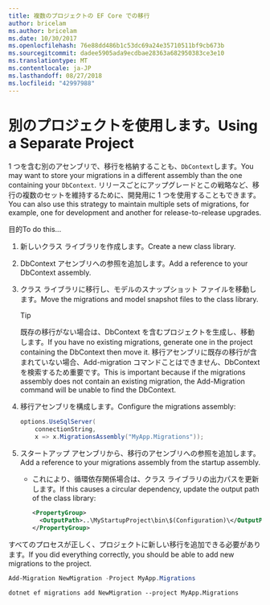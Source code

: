 ```yaml
---
title: 複数のプロジェクトの EF Core での移行
author: bricelam
ms.author: bricelam
ms.date: 10/30/2017
ms.openlocfilehash: 76e88dd486b1c53dc69a24e35710511bf9cb673b
ms.sourcegitcommit: dadee5905ada9ecdbae28363a682950383ce3e10
ms.translationtype: MT
ms.contentlocale: ja-JP
ms.lasthandoff: 08/27/2018
ms.locfileid: "42997988"
---
```

<a name="using-a-separate-project"></a><span data-ttu-id="ad1c6-102">別のプロジェクトを使用します。</span><span class="sxs-lookup"><span data-stu-id="ad1c6-102">Using a Separate Project</span></span>
========================
<span data-ttu-id="ad1c6-103">1 つを含む別のアセンブリで、移行を格納することも、`DbContext`します。</span><span class="sxs-lookup"><span data-stu-id="ad1c6-103">You may want to store your migrations in a different assembly than the one containing your `DbContext`.</span></span> <span data-ttu-id="ad1c6-104">リリースごとにアップグレードとこの戦略など、移行の複数のセットを維持するために、開発用に 1 つを使用することもできます。</span><span class="sxs-lookup"><span data-stu-id="ad1c6-104">You can also use this strategy to maintain multiple sets of migrations, for example, one for development and another for release-to-release upgrades.</span></span>

<span data-ttu-id="ad1c6-105">目的</span><span class="sxs-lookup"><span data-stu-id="ad1c6-105">To do this...</span></span>

1. <span data-ttu-id="ad1c6-106">新しいクラス ライブラリを作成します。</span><span class="sxs-lookup"><span data-stu-id="ad1c6-106">Create a new class library.</span></span>

2. <span data-ttu-id="ad1c6-107">DbContext アセンブリへの参照を追加します。</span><span class="sxs-lookup"><span data-stu-id="ad1c6-107">Add a reference to your DbContext assembly.</span></span>

3. <span data-ttu-id="ad1c6-108">クラス ライブラリに移行し、モデルのスナップショット ファイルを移動します。</span><span class="sxs-lookup"><span data-stu-id="ad1c6-108">Move the migrations and model snapshot files to the class library.</span></span>
   > [!TIP]
   > <span data-ttu-id="ad1c6-109">既存の移行がない場合は、DbContext を含むプロジェクトを生成し、移動します。</span><span class="sxs-lookup"><span data-stu-id="ad1c6-109">If you have no existing migrations, generate one in the project containing the DbContext then move it.</span></span> <span data-ttu-id="ad1c6-110">移行アセンブリに既存の移行が含まれていない場合、Add-migration コマンドことはできません、DbContext を検索するため重要です。</span><span class="sxs-lookup"><span data-stu-id="ad1c6-110">This is important because if the migrations assembly does not contain an existing migration, the Add-Migration command will be unable to find the DbContext.</span></span>

4. <span data-ttu-id="ad1c6-111">移行アセンブリを構成します。</span><span class="sxs-lookup"><span data-stu-id="ad1c6-111">Configure the migrations assembly:</span></span>

   ``` csharp
   options.UseSqlServer(
       connectionString,
       x => x.MigrationsAssembly("MyApp.Migrations"));
   ```

5. <span data-ttu-id="ad1c6-112">スタートアップ アセンブリから、移行のアセンブリへの参照を追加します。</span><span class="sxs-lookup"><span data-stu-id="ad1c6-112">Add a reference to your migrations assembly from the startup assembly.</span></span>
   * <span data-ttu-id="ad1c6-113">これにより、循環依存関係場合は、クラス ライブラリの出力パスを更新します。</span><span class="sxs-lookup"><span data-stu-id="ad1c6-113">If this causes a circular dependency, update the output path of the class library:</span></span>

     ``` xml
     <PropertyGroup>
       <OutputPath>..\MyStartupProject\bin\$(Configuration)\</OutputPath>
     </PropertyGroup>
     ```

<span data-ttu-id="ad1c6-114">すべてのプロセスが正しく、プロジェクトに新しい移行を追加できる必要があります。</span><span class="sxs-lookup"><span data-stu-id="ad1c6-114">If you did everything correctly, you should be able to add new migrations to the project.</span></span>

``` powershell
Add-Migration NewMigration -Project MyApp.Migrations
```
``` Console
dotnet ef migrations add NewMigration --project MyApp.Migrations
```
